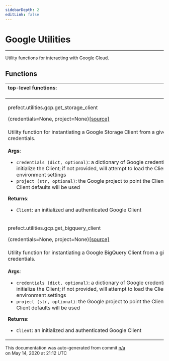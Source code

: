 ```yaml
---
sidebarDepth: 2
editLink: false
---
```

# Google Utilities
---
Utility functions for interacting with Google Cloud.

## Functions
|top-level functions: &nbsp;&nbsp;&nbsp;&nbsp;&nbsp;&nbsp;&nbsp;&nbsp;&nbsp;&nbsp;&nbsp;&nbsp;&nbsp;&nbsp;&nbsp;&nbsp;&nbsp;&nbsp;&nbsp;&nbsp;&nbsp;&nbsp;&nbsp;&nbsp;&nbsp;&nbsp;&nbsp;&nbsp;&nbsp;&nbsp;&nbsp;&nbsp;&nbsp;&nbsp;&nbsp;&nbsp;&nbsp;&nbsp;&nbsp;&nbsp;&nbsp;&nbsp;&nbsp;&nbsp;&nbsp;&nbsp;&nbsp;&nbsp;&nbsp;&nbsp;&nbsp;&nbsp;&nbsp;&nbsp;&nbsp;&nbsp;&nbsp;&nbsp;&nbsp;&nbsp;&nbsp;&nbsp;&nbsp;&nbsp;&nbsp;&nbsp;&nbsp;&nbsp;&nbsp;&nbsp;&nbsp;&nbsp;&nbsp;&nbsp;&nbsp;&nbsp;&nbsp;&nbsp;&nbsp;&nbsp;&nbsp;&nbsp;&nbsp;&nbsp;&nbsp;&nbsp;&nbsp;&nbsp;&nbsp;&nbsp;&nbsp;&nbsp;&nbsp;&nbsp;&nbsp;&nbsp;&nbsp;&nbsp;&nbsp;&nbsp;&nbsp;&nbsp;&nbsp;&nbsp;&nbsp;&nbsp;&nbsp;&nbsp;&nbsp;&nbsp;&nbsp;&nbsp;&nbsp;&nbsp;&nbsp;&nbsp;&nbsp;&nbsp;&nbsp;&nbsp;&nbsp;&nbsp;&nbsp;&nbsp;&nbsp;&nbsp;&nbsp;&nbsp;&nbsp;&nbsp;&nbsp;&nbsp;&nbsp;&nbsp;&nbsp;&nbsp;&nbsp;&nbsp;&nbsp;&nbsp;&nbsp;&nbsp;&nbsp;&nbsp;&nbsp;&nbsp;&nbsp;&nbsp;&nbsp;&nbsp;|
|:----|
 | <div class='method-sig' id='prefect-utilities-gcp-get-storage-client'><p class="prefect-class">prefect.utilities.gcp.get_storage_client</p>(credentials=None, project=None)<span class="source"><a href="https://github.com/PrefectHQ/prefect/blob/master/src/prefect/utilities/gcp.py#L32">[source]</a></span></div>
<p class="methods">Utility function for instantiating a Google Storage Client from a given set of credentials.<br><br>**Args**:     <ul class="args"><li class="args">`credentials (dict, optional)`: a dictionary of Google credentials used to initialize the Client; if         not provided, will attempt to load the Client using ambient environment settings     </li><li class="args">`project (str, optional)`: the Google project to point the Client to; if not provided, Client defaults         will be used</li></ul>**Returns**:     <ul class="args"><li class="args">`Client`: an initialized and authenticated Google Client</li></ul></p>|
 | <div class='method-sig' id='prefect-utilities-gcp-get-bigquery-client'><p class="prefect-class">prefect.utilities.gcp.get_bigquery_client</p>(credentials=None, project=None)<span class="source"><a href="https://github.com/PrefectHQ/prefect/blob/master/src/prefect/utilities/gcp.py#L48">[source]</a></span></div>
<p class="methods">Utility function for instantiating a Google BigQuery Client from a given set of credentials.<br><br>**Args**:     <ul class="args"><li class="args">`credentials (dict, optional)`: a dictionary of Google credentials used to initialize the Client; if         not provided, will attempt to load the Client using ambient environment settings     </li><li class="args">`project (str, optional)`: the Google project to point the Client to; if not provided, Client defaults         will be used</li></ul>**Returns**:     <ul class="args"><li class="args">`Client`: an initialized and authenticated Google Client</li></ul></p>|

<p class="auto-gen">This documentation was auto-generated from commit <a href='https://github.com/PrefectHQ/prefect/commit/n/a'>n/a</a> </br>on May 14, 2020 at 21:12 UTC</p>
